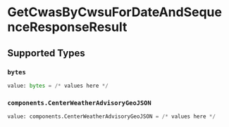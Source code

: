 # GetCwasByCwsuForDateAndSequenceResponseResult


## Supported Types

### `bytes`

```python
value: bytes = /* values here */
```

### `components.CenterWeatherAdvisoryGeoJSON`

```python
value: components.CenterWeatherAdvisoryGeoJSON = /* values here */
```

